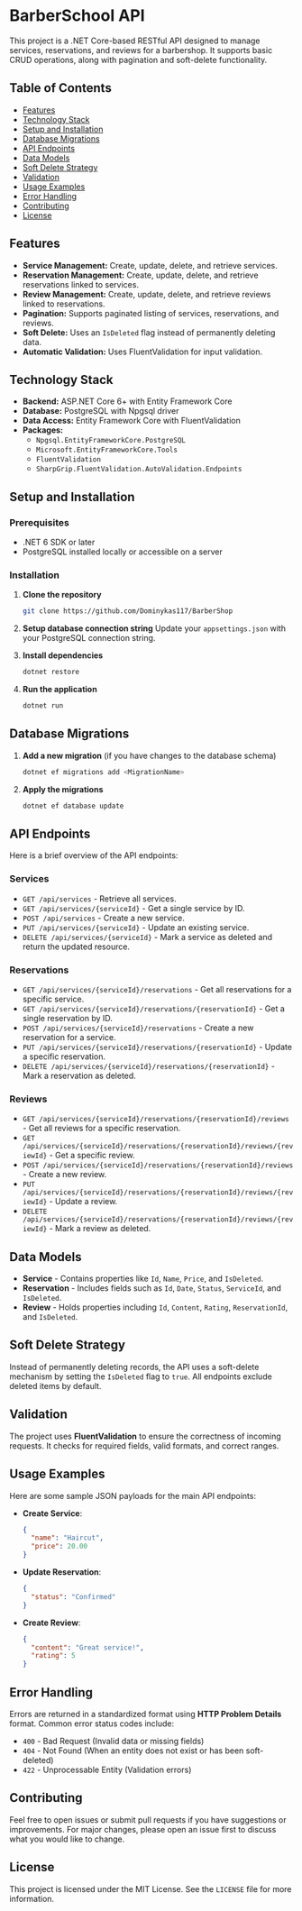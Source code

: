 
# BarberSchool API

This project is a .NET Core-based RESTful API designed to manage services, reservations, and reviews for a barbershop. It supports basic CRUD operations, along with pagination and soft-delete functionality.

## Table of Contents

- [Features](#features)
- [Technology Stack](#technology-stack)
- [Setup and Installation](#setup-and-installation)
- [Database Migrations](#database-migrations)
- [API Endpoints](#api-endpoints)
- [Data Models](#data-models)
- [Soft Delete Strategy](#soft-delete-strategy)
- [Validation](#validation)
- [Usage Examples](#usage-examples)
- [Error Handling](#error-handling)
- [Contributing](#contributing)
- [License](#license)

## Features

- **Service Management:** Create, update, delete, and retrieve services.
- **Reservation Management:** Create, update, delete, and retrieve reservations linked to services.
- **Review Management:** Create, update, delete, and retrieve reviews linked to reservations.
- **Pagination:** Supports paginated listing of services, reservations, and reviews.
- **Soft Delete:** Uses an `IsDeleted` flag instead of permanently deleting data.
- **Automatic Validation:** Uses FluentValidation for input validation.

## Technology Stack

- **Backend:** ASP.NET Core 6+ with Entity Framework Core
- **Database:** PostgreSQL with Npgsql driver
- **Data Access:** Entity Framework Core with FluentValidation
- **Packages:** 
  - `Npgsql.EntityFrameworkCore.PostgreSQL`
  - `Microsoft.EntityFrameworkCore.Tools`
  - `FluentValidation`
  - `SharpGrip.FluentValidation.AutoValidation.Endpoints`

## Setup and Installation

### Prerequisites

- .NET 6 SDK or later
- PostgreSQL installed locally or accessible on a server

### Installation

1. **Clone the repository**
   ```bash
   git clone https://github.com/Dominykas117/BarberShop
   ```

2. **Setup database connection string**
   Update your `appsettings.json` with your PostgreSQL connection string.

3. **Install dependencies**
   ```bash
   dotnet restore
   ```

4. **Run the application**
   ```bash
   dotnet run
   ```

## Database Migrations

1. **Add a new migration** (if you have changes to the database schema)
   ```bash
   dotnet ef migrations add <MigrationName>
   ```

2. **Apply the migrations**
   ```bash
   dotnet ef database update
   ```

## API Endpoints

Here is a brief overview of the API endpoints:

### Services

- `GET /api/services` - Retrieve all services.
- `GET /api/services/{serviceId}` - Get a single service by ID.
- `POST /api/services` - Create a new service.
- `PUT /api/services/{serviceId}` - Update an existing service.
- `DELETE /api/services/{serviceId}` - Mark a service as deleted and return the updated resource.

### Reservations

- `GET /api/services/{serviceId}/reservations` - Get all reservations for a specific service.
- `GET /api/services/{serviceId}/reservations/{reservationId}` - Get a single reservation by ID.
- `POST /api/services/{serviceId}/reservations` - Create a new reservation for a service.
- `PUT /api/services/{serviceId}/reservations/{reservationId}` - Update a specific reservation.
- `DELETE /api/services/{serviceId}/reservations/{reservationId}` - Mark a reservation as deleted.

### Reviews

- `GET /api/services/{serviceId}/reservations/{reservationId}/reviews` - Get all reviews for a specific reservation.
- `GET /api/services/{serviceId}/reservations/{reservationId}/reviews/{reviewId}` - Get a specific review.
- `POST /api/services/{serviceId}/reservations/{reservationId}/reviews` - Create a new review.
- `PUT /api/services/{serviceId}/reservations/{reservationId}/reviews/{reviewId}` - Update a review.
- `DELETE /api/services/{serviceId}/reservations/{reservationId}/reviews/{reviewId}` - Mark a review as deleted.

## Data Models

- **Service** - Contains properties like `Id`, `Name`, `Price`, and `IsDeleted`.
- **Reservation** - Includes fields such as `Id`, `Date`, `Status`, `ServiceId`, and `IsDeleted`.
- **Review** - Holds properties including `Id`, `Content`, `Rating`, `ReservationId`, and `IsDeleted`.

## Soft Delete Strategy

Instead of permanently deleting records, the API uses a soft-delete mechanism by setting the `IsDeleted` flag to `true`. All endpoints exclude deleted items by default.

## Validation

The project uses **FluentValidation** to ensure the correctness of incoming requests. It checks for required fields, valid formats, and correct ranges.

## Usage Examples

Here are some sample JSON payloads for the main API endpoints:

- **Create Service**:
  ```json
  {
    "name": "Haircut",
    "price": 20.00
  }
  ```

- **Update Reservation**:
  ```json
  {
    "status": "Confirmed"
  }
  ```

- **Create Review**:
  ```json
  {
    "content": "Great service!",
    "rating": 5
  }
  ```

## Error Handling

Errors are returned in a standardized format using **HTTP Problem Details** format. Common error status codes include:

- `400` - Bad Request (Invalid data or missing fields)
- `404` - Not Found (When an entity does not exist or has been soft-deleted)
- `422` - Unprocessable Entity (Validation errors)

## Contributing

Feel free to open issues or submit pull requests if you have suggestions or improvements. For major changes, please open an issue first to discuss what you would like to change.

## License

This project is licensed under the MIT License. See the `LICENSE` file for more information.
